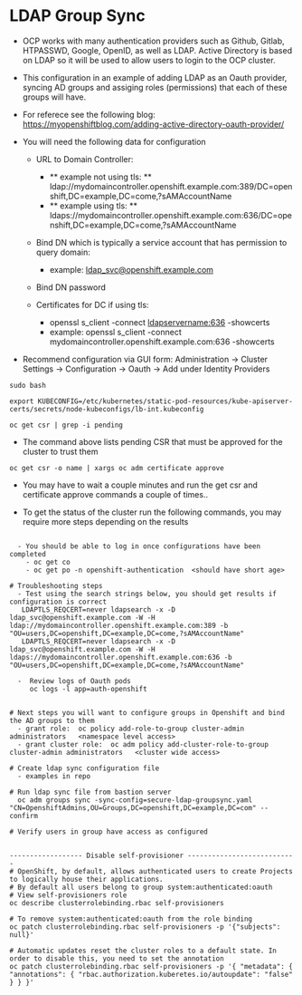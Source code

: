 # LDAP Group Sync 

- OCP works with many authentication providers such as Github, Gitlab, HTPASSWD, Google, OpenID, as well as LDAP. Active Directory is based on LDAP so it will be used to allow users to login to the OCP cluster.
- This configuration in an example of adding LDAP as an Oauth provider, syncing AD groups and assiging roles (permissions) that each of these groups will have.

- For referece see the following blog: https://myopenshiftblog.com/adding-active-directory-oauth-provider/

- You will need the following data for configuration

   - URL to Domain Controller:
       - ** example not using tls: ** ldap://mydomaincontroller.openshift.example.com:389/DC=openshift,DC=example,DC=come,?sAMAccountName
       - ** example using tls: ** ldaps://mydomaincontroller.openshift.example.com:636/DC=openshift,DC=example,DC=come,?sAMAccountName

   - Bind DN which is typically a service account that has permission to query domain:
       - example:  ldap_svc@openshift.example.com

   - Bind DN password

   - Certificates for DC if using tls:
     - openssl s_client -connect <ldapservername:636> -showcerts
     - example:  openssl s_client -connect mydomaincontroller.openshift.example.com:636 -showcerts

- Recommend configuration via GUI form:  Administration -> Cluster Settings -> Configuration -> Oauth -> Add under Identity Providers

```console
sudo bash

export KUBECONFIG=/etc/kubernetes/static-pod-resources/kube-apiserver-certs/secrets/node-kubeconfigs/lb-int.kubeconfig

oc get csr | grep -i pending
```

- The command above lists pending CSR that must be approved for the cluster to trust them

```console
oc get csr -o name | xargs oc adm certificate approve

```

- You may have to wait a couple minutes and run the get csr and certificate approve commands a couple of times..

- To get the status of the cluster run the following commands, you may require more steps depending on the results

```console

  - You should be able to log in once configurations have been completed
    - oc get co
    - oc get po -n openshift-authentication  <should have short age>

# Troubleshooting steps
  - Test using the search strings below, you should get results if configuration is correct
   LDAPTLS_REQCERT=never ldapsearch -x -D ldap_svc@openshift.example.com -W -H ldap://mydomaincontroller.openshift.example.com:389 -b "OU=users,DC=openshift,DC=example,DC=come,?sAMAccountName"
   LDAPTLS_REQCERT=never ldapsearch -x -D ldap_svc@openshift.example.com -W -H ldaps://mydomaincontroller.openshift.example.com:636 -b "OU=users,DC=openshift,DC=example,DC=come,?sAMAccountName"

  -  Review logs of Oauth pods
     oc logs -l app=auth-openshift


# Next steps you will want to configure groups in Openshift and bind the AD groups to them
  - grant role:  oc policy add-role-to-group cluster-admin administrators   <namespace level access>
  - grant cluster role:  oc adm policy add-cluster-role-to-group cluster-admin administrators   <cluster wide access>

# Create ldap sync configuration file
  - examples in repo

# Run ldap sync file from bastion server
  oc adm groups sync -sync-config=secure-ldap-groupsync.yaml "CN=OpenshiftAdmins,OU=Groups,DC=openshift,DC=example,DC=com" --confirm

# Verify users in group have access as configured


------------------ Disable self-provisioner ---------------------------
# OpenShift, by default, allows authenticated users to create Projects to logically house their applications.
# By default all users belong to group system:authenticated:oauth
# View self-provisioners role
oc describe clusterrolebinding.rbac self-provisioners

# To remove system:authenticated:oauth from the role binding
oc patch clusterrolebinding.rbac self-provisioners -p '{"subjects": null}'

# Automatic updates reset the cluster roles to a default state. In order to disable this, you need to set the annotation
oc patch clusterrolebinding.rbac self-provisioners -p '{ "metadata": { "annotations": { "rbac.authorization.kuberetes.io/autoupdate": "false" } } }'
```
